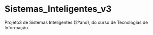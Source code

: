 # Sistemas_Inteligentes_v3
Projeto3 de Sistemas Inteligentes (2ºano), do curso de Tecnologias de Informação.
